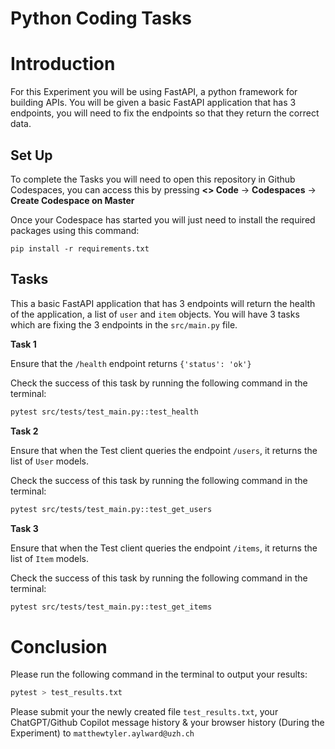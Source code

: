 # Python Coding Tasks

# Introduction

For this Experiment you will be using FastAPI, a python framework for building APIs. You will be given a basic FastAPI application that has 3 endpoints, you will need to fix the endpoints so that they return the correct data.


## Set Up

To complete the Tasks you will need to open this repository in Github Codespaces, you can access this by pressing **<> Code** -> **Codespaces** ->  **Create Codespace on Master**

Once your Codespace has started you will just need to install the required packages using this command:

```
pip install -r requirements.txt
```

## Tasks

This a basic FastAPI application that has 3 endpoints will return the health of the application, a list of  ```user``` and ```item``` objects. You will have 3 tasks which are fixing the 3 endpoints in the ```src/main.py``` file.


**Task 1**

Ensure that the ```/health``` endpoint returns ```{'status': 'ok'}```

Check the success of this task by running the following command in the terminal:

```bash
pytest src/tests/test_main.py::test_health
```

**Task 2**

Ensure that when the Test client queries the endpoint ```/users```, it returns the list of ```User``` models.

Check the success of this task by running the following command in the terminal:

```bash
pytest src/tests/test_main.py::test_get_users
```

**Task 3**

Ensure that when the Test client queries the endpoint ```/items```, it returns the list of ```Item``` models.

Check the success of this task by running the following command in the terminal:

```bash
pytest src/tests/test_main.py::test_get_items
```



# Conclusion

Please run the following command in the terminal to output your results:
    
```bash
pytest > test_results.txt
```

Please submit your the newly created file ```test_results.txt```, your ChatGPT/Github Copilot message history & your browser history (During the Experiment) to ```matthewtyler.aylward@uzh.ch```